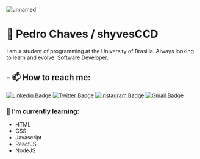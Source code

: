 ![unnamed](https://user-images.githubusercontent.com/54871907/89002575-dadbed00-d2d3-11ea-87b1-53c78129790d.gif)

# 🚀 Pedro Chaves / shyvesCCD

I am a student of programming at the University of Brasilia. Always looking to learn and evolve.
Software Developer.

## - 📫 How to reach me:
[![Linkedin Badge](https://img.shields.io/badge/-LinkedIn-blue?style=flat-square&logo=Linkedin&logoColor=white&link=https://www.linkedin.com/in/pedro-chaves-722682191/)](https://www.linkedin.com/in/pedro-chaves-722682191)
[![Twitter Badge](https://img.shields.io/badge/-Twitter-1ca0f1?style=flat-square&labelColor=1ca0f1&logo=twitter&logoColor=white&link=https://twitter.com/shyves_js)](https://twitter.com/shyves_js)
[![Instagram Badge](https://img.shields.io/badge/-Instagram-000000?style=flat-square&labelColor=FFFFFF&logo=instagram&logoColor=000000&link=https://www.instagram.com/pedro_chavin/)](https://www.instagram.com/pedro_chavin/)
[![Gmail Badge](https://img.shields.io/badge/-Gmail-c14438?style=flat-square&logo=Gmail&logoColor=white&link=mailto:pedroochavess97@gmail.com)](mailto:pedroochavess97@gmail.com)


### 🌱 I’m currently learning:

- HTML
- CSS
- Javascript
- ReactJS
- NodeJS




